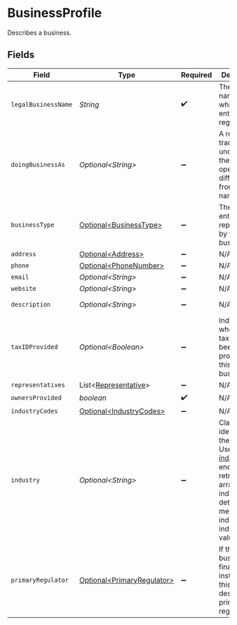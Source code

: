 # BusinessProfile

Describes a business.


## Fields

| Field                                                                                                                                                                                                                                                 | Type                                                                                                                                                                                                                                                  | Required                                                                                                                                                                                                                                              | Description                                                                                                                                                                                                                                           | Example                                                                                                                                                                                                                                               |
| ----------------------------------------------------------------------------------------------------------------------------------------------------------------------------------------------------------------------------------------------------- | ----------------------------------------------------------------------------------------------------------------------------------------------------------------------------------------------------------------------------------------------------- | ----------------------------------------------------------------------------------------------------------------------------------------------------------------------------------------------------------------------------------------------------- | ----------------------------------------------------------------------------------------------------------------------------------------------------------------------------------------------------------------------------------------------------- | ----------------------------------------------------------------------------------------------------------------------------------------------------------------------------------------------------------------------------------------------------- |
| `legalBusinessName`                                                                                                                                                                                                                                   | *String*                                                                                                                                                                                                                                              | :heavy_check_mark:                                                                                                                                                                                                                                    | The legal name under which the entity is registered.                                                                                                                                                                                                  | Classbooker, LLC                                                                                                                                                                                                                                      |
| `doingBusinessAs`                                                                                                                                                                                                                                     | *Optional\<String>*                                                                                                                                                                                                                                   | :heavy_minus_sign:                                                                                                                                                                                                                                    | A registered trade name under which the business operates, if different from its legal name.                                                                                                                                                          |                                                                                                                                                                                                                                                       |
| `businessType`                                                                                                                                                                                                                                        | [Optional\<BusinessType>](../../models/components/BusinessType.md)                                                                                                                                                                                    | :heavy_minus_sign:                                                                                                                                                                                                                                    | The type of entity represented by this business.                                                                                                                                                                                                      | llc                                                                                                                                                                                                                                                   |
| `address`                                                                                                                                                                                                                                             | [Optional\<Address>](../../models/components/Address.md)                                                                                                                                                                                              | :heavy_minus_sign:                                                                                                                                                                                                                                    | N/A                                                                                                                                                                                                                                                   |                                                                                                                                                                                                                                                       |
| `phone`                                                                                                                                                                                                                                               | [Optional\<PhoneNumber>](../../models/components/PhoneNumber.md)                                                                                                                                                                                      | :heavy_minus_sign:                                                                                                                                                                                                                                    | N/A                                                                                                                                                                                                                                                   |                                                                                                                                                                                                                                                       |
| `email`                                                                                                                                                                                                                                               | *Optional\<String>*                                                                                                                                                                                                                                   | :heavy_minus_sign:                                                                                                                                                                                                                                    | N/A                                                                                                                                                                                                                                                   | jordan.lee@classbooker.dev                                                                                                                                                                                                                            |
| `website`                                                                                                                                                                                                                                             | *Optional\<String>*                                                                                                                                                                                                                                   | :heavy_minus_sign:                                                                                                                                                                                                                                    | N/A                                                                                                                                                                                                                                                   |                                                                                                                                                                                                                                                       |
| `description`                                                                                                                                                                                                                                         | *Optional\<String>*                                                                                                                                                                                                                                   | :heavy_minus_sign:                                                                                                                                                                                                                                    | N/A                                                                                                                                                                                                                                                   | Local fitness gym paying out instructors                                                                                                                                                                                                              |
| `taxIDProvided`                                                                                                                                                                                                                                       | *Optional\<Boolean>*                                                                                                                                                                                                                                  | :heavy_minus_sign:                                                                                                                                                                                                                                    | Indicates whether a tax ID has been provided for this business.                                                                                                                                                                                       |                                                                                                                                                                                                                                                       |
| `representatives`                                                                                                                                                                                                                                     | List\<[Representative](../../models/components/Representative.md)>                                                                                                                                                                                    | :heavy_minus_sign:                                                                                                                                                                                                                                    | N/A                                                                                                                                                                                                                                                   |                                                                                                                                                                                                                                                       |
| `ownersProvided`                                                                                                                                                                                                                                      | *boolean*                                                                                                                                                                                                                                             | :heavy_check_mark:                                                                                                                                                                                                                                    | N/A                                                                                                                                                                                                                                                   |                                                                                                                                                                                                                                                       |
| `industryCodes`                                                                                                                                                                                                                                       | [Optional\<IndustryCodes>](../../models/components/IndustryCodes.md)                                                                                                                                                                                  | :heavy_minus_sign:                                                                                                                                                                                                                                    | N/A                                                                                                                                                                                                                                                   |                                                                                                                                                                                                                                                       |
| `industry`                                                                                                                                                                                                                                            | *Optional\<String>*                                                                                                                                                                                                                                   | :heavy_minus_sign:                                                                                                                                                                                                                                    | Classification identifier for the industry. Use the [GET industries](https://docs.moov.io/api/enrichment/form-shortening/industries/get/) endpoint to retrieve an array of valid industry details for a merchant, inducing all industry field values. | electronics-appliances                                                                                                                                                                                                                                |
| `primaryRegulator`                                                                                                                                                                                                                                    | [Optional\<PrimaryRegulator>](../../models/components/PrimaryRegulator.md)                                                                                                                                                                            | :heavy_minus_sign:                                                                                                                                                                                                                                    | If the business is a financial institution, this field describes its primary regulator.                                                                                                                                                               |                                                                                                                                                                                                                                                       |